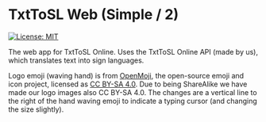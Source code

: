 # TxtToSL Web (Simple / 2)
[![License: MIT](https://img.shields.io/badge/License-MIT-blue.svg)](https://choosealicense.com/licenses/mit/l)

The web app for TxtToSL Online. Uses the TxtToSL Online API (made by us), which translates text into sign languages.

Logo emoji (waving hand) is from [OpenMoji](https://openmoji.org), the open-source emoji and icon project, licensed as [CC BY-SA 4.0](https://creativecommons.org/licenses/by-sa/4.0/#). Due to being ShareAlike we have made our logo images also CC BY-SA 4.0. The changes are a vertical line to the right of the hand waving emoji to indicate a typing cursor (and changing the size slightly).
